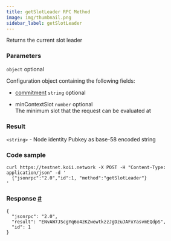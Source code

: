 ```yaml
--- 
title: getSlotLeader RPC Method 
image: img/thumbnail.png 
sidebar_label: getSlotLeader
---  
```



Returns the current slot leader

### Parameters 

`object` optional  

Configuration object containing the following fields:

- [commitment](/develop/rpcapi/intro#configuring-state-commitment) `string` optional  

- minContextSlot `number` optional  
The minimum slot that the request can be evaluated at

### Result 

`<string>` - Node identity Pubkey as base-58 encoded string

### Code sample 

```
curl https://testnet.koii.network -X POST -H "Content-Type: application/json" -d '
  {"jsonrpc":"2.0","id":1, "method":"getSlotLeader"}
'
```


### Response [#](#response)

```
{
  "jsonrpc": "2.0",
  "result": "ENvAW7JScgYq6o4zKZwewtkzzJgDzuJAFxYasvmEQdpS",
  "id": 1
}
```
